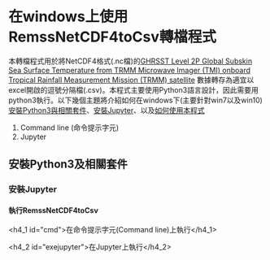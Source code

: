 <h1 id="introduction">在windows上使用RemssNetCDF4toCsv轉檔程式</h1>

本轉檔程式用於將NetCDF4格式(.nc檔)的[GHRSST Level 2P Global Subskin Sea Surface Temperature from TRMM Microwave Imager (TMI) onboard Tropical Rainfall Measurement Mission (TRMM) satellite](https://podaac.jpl.nasa.gov/dataset/TMI-REMSS-L2P-v4) 數據轉存為適宜以excel開啟的逗號分隔檔(.csv)。本程式主要使用Python3語言設計，因此需要用python3執行。以下幾個主題將介紹如何在windows下(主要針對win7以及win10)[安裝Python3與相關套件](#python3)、[安裝Jupyter](#jupyter)、以及[如何使用本程式](#execute)

1. Command line (命令提示字元)
2. Jupyter

<h2 id="python3">安裝Python3及相關套件</h2>

<h3 id="jupyter">安裝Jupyter</h3>

<h4 id="execute">執行RemssNetCDF4toCsv</h4>

<h4_1 id="cmd">在命令提示字元(Command line)上執行</h4_1>

<h4_2 id="exejupyter">在Jupyter上執行</h4_2>
